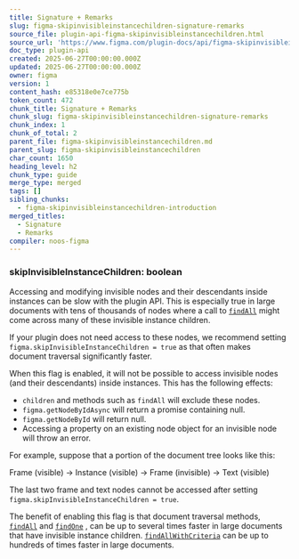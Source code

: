 ```yaml
---
title: Signature + Remarks
slug: figma-skipinvisibleinstancechildren-signature-remarks
source_file: plugin-api-figma-skipinvisibleinstancechildren.html
source_url: 'https://www.figma.com/plugin-docs/api/figma-skipinvisibleinstancechildren/'
doc_type: plugin-api
created: 2025-06-27T00:00:00.000Z
updated: 2025-06-27T00:00:00.000Z
owner: figma
version: 1
content_hash: e85318e0e7ce775b
token_count: 472
chunk_title: Signature + Remarks
chunk_slug: figma-skipinvisibleinstancechildren-signature-remarks
chunk_index: 1
chunk_of_total: 2
parent_file: figma-skipinvisibleinstancechildren.md
parent_slug: figma-skipinvisibleinstancechildren
char_count: 1650
heading_level: h2
chunk_type: guide
merge_type: merged
tags: []
sibling_chunks:
  - figma-skipinvisibleinstancechildren-introduction
merged_titles:
  - Signature
  - Remarks
compiler: noos-figma
---
```


### skipInvisibleInstanceChildren: boolean

Accessing and modifying invisible nodes and their descendants inside instances can be slow with the plugin API.
This is especially true in large documents with tens of thousands of nodes where a call to [`findAll`](/plugin-docs/api/properties/nodes-findall/)
 might come across many of these invisible instance children.

If your plugin does not need access to these nodes, we recommend setting `figma.skipInvisibleInstanceChildren = true` as that often makes document traversal significantly faster.

When this flag is enabled, it will not be possible to access invisible nodes (and their descendants) inside instances. This has the following effects:

- `children` and methods such as `findAll` will exclude these nodes.
- `figma.getNodeByIdAsync` will return a promise containing null.
- `figma.getNodeById` will return null.
- Accessing a property on an existing node object for an invisible node will throw an error.

For example, suppose that a portion of the document tree looks like this:

Frame (visible) → Instance (visible) → Frame (invisible) → Text (visible)

The last two frame and text nodes cannot be accessed after setting `figma.skipInvisibleInstanceChildren = true`.

The benefit of enabling this flag is that document traversal methods, [`findAll`](/plugin-docs/api/properties/nodes-findall/)
 and [`findOne`](/plugin-docs/api/properties/nodes-findone/)
, can be up to several times faster in large documents that have invisible instance children.
[`findAllWithCriteria`](/plugin-docs/api/properties/nodes-findallwithcriteria/)
 can be up to hundreds of times faster in large documents.
